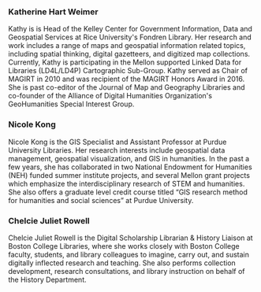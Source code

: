 ### Katherine Hart Weimer

Kathy is is Head of the Kelley Center for Government Information, Data and Geospatial Services at Rice University's Fondren Library.  Her research and work includes a range of maps and geospatial information related topics, including spatial thinking, digital gazetteers, and digitized map collections.  Currently, Kathy is participating in the Mellon supported Linked Data for Libraries (LD4L/LD4P) Cartographic Sub-Group.  Kathy served as Chair of MAGIRT in 2010 and was recipient of the MAGIRT Honors Award in 2016.  She is past co-editor of the Journal of Map and Geography Libraries and co-founder of the Alliance of Digital Humanities Organization's GeoHumanities Special Interest Group.

### Nicole Kong

Nicole Kong is the GIS Specialist and Assistant Professor at Purdue University Libraries. Her research interests include geospatial data management, geospatial visualization, and GIS in humanities. In the past a few years, she has collaborated in two National Endowment for Humanities (NEH) funded summer institute projects, and several Mellon grant projects which emphasize the interdisciplinary research of STEM and humanities. She also offers a graduate level credit course titled “GIS research method for humanities and social sciences” at Purdue University.


### Chelcie Juliet Rowell

Chelcie Juliet Rowell is the Digital Scholarship Librarian & History Liaison at Boston College Libraries, where she works closely with Boston College faculty, students, and library colleagues to imagine, carry out, and sustain digitally inflected research and teaching. She also performs collection development, research consultations, and library instruction on behalf of the History Department.
